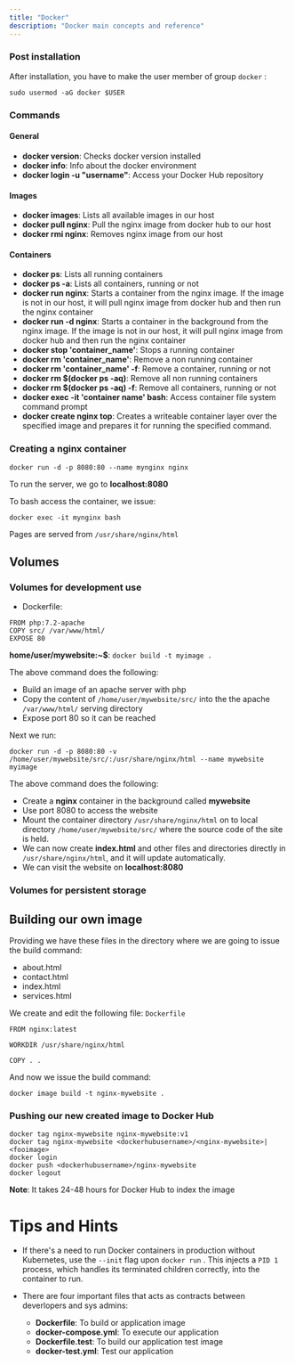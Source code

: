 ```yaml
---
title: "Docker"
description: "Docker main concepts and reference"
---
```


### Post installation

After installation, you have to make the user member of group `docker` :

``` 
sudo usermod -aG docker $USER
```

### Commands

#### General

* **docker version**: Checks docker version installed
* **docker info**: Info about the docker environment
* **docker login -u "username"**: Access your Docker Hub repository

#### Images

* **docker images**: Lists all available images in our host
* **docker pull nginx**: Pull the nginx image from docker hub to our host
* **docker rmi nginx**: Removes nginx image from our host

#### Containers

* **docker ps**: Lists all running containers
* **docker ps -a**: Lists all containers, running or not
* **docker run nginx**: Starts a container from the nginx image. If the image is not in our host, it will pull nginx image from docker hub and then run the nginx container
* **docker run -d nginx**: Starts a container in the background from the nginx image. If the image is not in our host, it will pull nginx image from docker hub and then run the nginx container
* **docker stop 'container_name'**: Stops a running container
* **docker rm 'container_name'**: Remove a non running container 
* **docker rm 'container_name' -f**: Remove a container, running or not 
* **docker rm $(docker ps -aq)**: Remove all non running containers
* **docker rm $(docker ps -aq) -f**: Remove all containers, running or not
* **docker exec -it 'container name' bash**: Access container file system command prompt
* **docker create nginx top**: Creates a writeable container layer over the specified image and prepares it for running the specified command.

### Creating a nginx container

`docker run -d -p 8080:80 --name mynginx nginx` 

To run the server, we go to **localhost:8080**

To bash access the container, we issue:

`docker exec -it mynginx bash` 

Pages are served from `/usr/share/nginx/html` 

## Volumes

### Volumes for development use

* Dockerfile:
```
FROM php:7.2-apache
COPY src/ /var/www/html/
EXPOSE 80
```
**home/user/mywebsite:~$**: `docker build -t myimage .`

The above command does the following:
* Build an image of an apache server with php
* Copy the content of `/home/user/mywebsite/src/` into the the apache `/var/www/html/` serving directory
* Expose port 80 so it can be reached

Next we run:

`docker run -d -p 8080:80 -v /home/user/mywebsite/src/:/usr/share/nginx/html --name mywebsite myimage` 

The above command does the following:

* Create a **nginx** container in the background called **mywebsite**
* Use port 8080 to access the website
* Mount the container directory `/usr/share/nginx/html` on to local directory `/home/user/mywebsite/src/` where the source code of the site is held. 
* We can now create **index.html** and other files and directories directly in `/usr/share/nginx/html`, and it will update automatically.
* We can visit the website on **localhost:8080**

### Volumes for persistent storage

## Building our own image

Providing we have these files in the directory where we are going to issue the build command:

* about.html
* contact.html
* index.html
* services.html

We create and edit the following file: `Dockerfile` 

``` 
FROM nginx:latest

WORKDIR /usr/share/nginx/html

COPY . .
```

And now we issue the build command:

`docker image build -t nginx-mywebsite .` 

### Pushing our new created image to Docker Hub

``` 
docker tag nginx-mywebsite nginx-mywebsite:v1
docker tag nginx-mywebsite <dockerhubusername>/<nginx-mywebsite>|<fooimage>
docker login
docker push <dockerhubusername>/nginx-mywebsite
docker logout
```

**Note**: It takes 24-48 hours for Docker Hub to index the image

# Tips and Hints

* If there's a need to run Docker containers in production without Kubernetes, use the `--init` flag upon `docker run` . This injects a `PID 1` process, which handles its terminated children correctly, into the container to run.

* There are four important files that acts as contracts between deverlopers and sys admins:
  + **Dockerfile**: To build or application image
  + **docker-compose.yml**: To execute our application
  + **Dockerfile.test**: To build our application test image
  + **docker-test.yml**: Test our application

